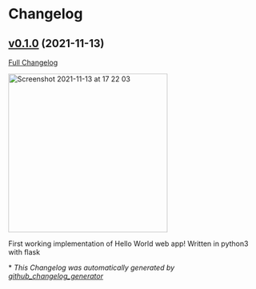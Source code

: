 # Changelog

## [v0.1.0](https://github.com/iomarcovalente/helloworld-overkill/tree/v0.1.0) (2021-11-13)

[Full Changelog](https://github.com/iomarcovalente/helloworld-overkill/compare/028971a3d8be206ea68c1be685f099b6751ae114...v0.1.0)

<img width="318" alt="Screenshot 2021-11-13 at 17 22 03" src="https://user-images.githubusercontent.com/12092106/141653073-4557433a-9b1f-4e13-af35-a5603b2b1d3a.png">

First working implementation of Hello World web app! 
Written in python3 with flask



\* *This Changelog was automatically generated by [github_changelog_generator](https://github.com/github-changelog-generator/github-changelog-generator)*
